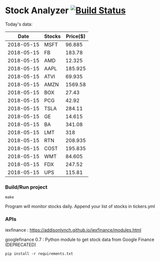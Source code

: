 # Stock Analyzer [![Build Status](https://travis-ci.org/ogoyal/StockAnalyzer.svg?branch=master)](https://travis-ci.org/ogoyal/StockAnalyzer)

Today's data:

| Date| Stocks| Price($) | 
| --- | --- | ---  | 
| 2018-05-15| MSFT| 96.885 | 
| 2018-05-15| FB| 183.78 | 
| 2018-05-15| AMD| 12.325 | 
| 2018-05-15| AAPL| 185.925 | 
| 2018-05-15| ATVI| 69.935 | 
| 2018-05-15| AMZN| 1569.58 | 
| 2018-05-15| BOX| 27.43 | 
| 2018-05-15| PCG| 42.92 | 
| 2018-05-15| TSLA| 284.11 | 
| 2018-05-15| GE| 14.615 | 
| 2018-05-15| BA| 341.08 | 
| 2018-05-15| LMT| 318 | 
| 2018-05-15| RTN| 208.935 | 
| 2018-05-15| COST| 195.835 | 
| 2018-05-15| WMT| 84.605 | 
| 2018-05-15| FDX| 247.52 | 
| 2018-05-15| UPS| 115.81 | 

### Build/Run project

```
make
```

Program will monitor stocks daily. Append your list of stocks in tickers.yml

### APIs
iexfinance : https://addisonlynch.github.io/iexfinance/modules.html

googlefinance 0.7 : Python module to get stock data from Google Finance (DEPRECATED)

```
pip install -r requirements.txt
```
